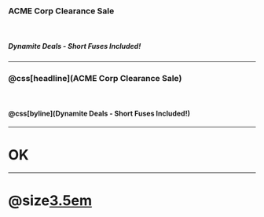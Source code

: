 
### ACME Corp Clearance Sale

<br>

##### Dynamite Deals - Short Fuses Included!

---

### @css[headline](ACME Corp Clearance Sale)

<br>

#### @css[byline](Dynamite Deals - Short Fuses Included!)

---

# OK

---

# @size[3.5em](OK)

